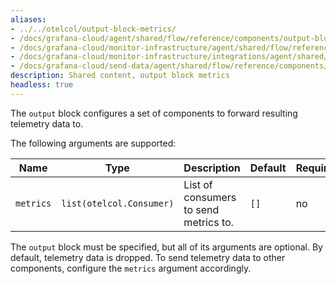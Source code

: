 ```yaml
---
aliases:
- ../../otelcol/output-block-metrics/
- /docs/grafana-cloud/agent/shared/flow/reference/components/output-block-metrics/
- /docs/grafana-cloud/monitor-infrastructure/agent/shared/flow/reference/components/output-block-metrics/
- /docs/grafana-cloud/monitor-infrastructure/integrations/agent/shared/flow/reference/components/output-block-metrics/
- /docs/grafana-cloud/send-data/agent/shared/flow/reference/components/output-block-metrics/
description: Shared content, output block metrics
headless: true
---
```


The `output` block configures a set of components to forward resulting
telemetry data to.

The following arguments are supported:

Name      | Type                     | Description                           | Default | Required
----------|--------------------------|---------------------------------------|---------|---------
`metrics` | `list(otelcol.Consumer)` | List of consumers to send metrics to. | `[]`    | no

The `output` block must be specified, but all of its arguments are optional.
By default, telemetry data is dropped.
To send telemetry data to other components, configure the `metrics` argument accordingly.
